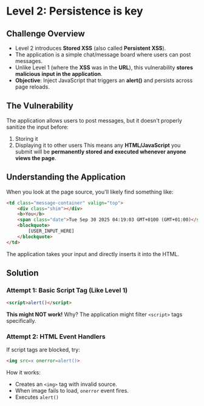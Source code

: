 
# Level 2: Persistence is key

## Challenge Overview
- Level 2 introduces **Stored XSS** (also called **Persistent XSS**).
- The application is a simple chat/message board where users can post messages.
- Unlike Level 1 (where the **XSS** was in the **URL**), this vulnerability **stores malicious input in the application**.
- **Objective**: Inject JavaScript that triggers an **alert()** and persists across page reloads.

## The Vulnerability
The application allows users to post messages, but it doesn't properly sanitize the input before:
1. Storing it
2. Displaying it to other users
This means any **HTML/JavaScript** you submit will be **permanently stored and executed whenever anyone views the page**.

## Understanding the Application
When you look at the page source, you'll likely find something like:
```html
<td class="message-container" valign="top">
	<div class="shim"></div>
	<b>You</b>
	<span class="date">Tue Sep 30 2025 04:19:03 GMT+0100 (GMT+01:00)</span>
	<blockquote>
		[USER_INPUT_HERE]
	</blockquote>
</td>
```
The application takes your input and directly inserts it into the HTML.

## Solution

### Attempt 1: Basic Script Tag (Like Level 1)
```html
<script>alert()</script>
```
**This might NOT work!** Why? The application might filter `<script>` tags specifically.

### Attempt 2: HTML Event Handlers
If script tags are blocked, try:
```html
<img src=x onerror=alert()>
```
How it works:
- Creates an `<img>` tag with invalid source.
- When image fails to load, `onerror` event fires.
- Executes `alert()`
